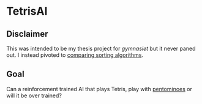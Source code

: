 # TetrisAI

## Disclaimer
This was intended to be my thesis project for _gymnasiet_ but it never paned out. I instead pivoted to [comparing sorting algorithms](https://github.com/viggoStrom/GA-sorteringsalgoritmer).

## Goal
Can a reinforcement trained AI that plays Tetris, play with [pentominoes](https://en.wikipedia.org/wiki/Pentomino) or will it be over trained?
